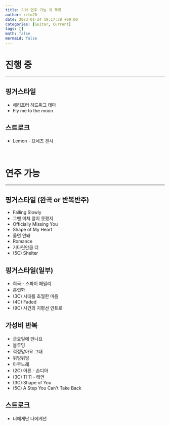 ```yaml
--- 
title: 기타 연주 가능 곡 목록 
author: rito26 
date: 2023-01-24 19:17:38 +09:00 
categories: [Guitar, Current] 
tags: [] 
math: false
mermaid: false
--- 
```


# 진행 중
---

## 핑거스타일
- 해리포터 헤드위그 테마
- Fly me to the moon

## 스트로크
- Lemon - 요네즈 켄시

<br>

# 연주 가능
---

## 핑거스타일 (완곡 or 반복반주)
- Falling Slowly
- 그땐 미처 알지 못했지
- Officially Missing You
- Shape of My Heart
- 울면 안돼
- Romance
- 기다린만큼 더
- (5C) Shelter

## 핑거스타일(일부)
- 희극 - 스파이 패밀리
- 홍련화
- (3C) 시대를 초월한 마음
- (4C) Faded
- (9C) 사건의 지평선 인트로

## 가성비 반복
- 금요일에 만나요
- 블루밍
- 걱정말아요 그대
- 위잉위잉
- 아무노래
- (2C) 어른 - 손디아
- (3C) 11 11 - 태연
- (3C) Shape of You
- (5C) A Step You Can't Take Back

## 스트로크
- 너에게난 나에게넌


<!------------------------------------------------------------------> 


